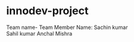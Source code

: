 # innodev-project
Team name-
Team Member Name:   Sachin kumar   
                    Sahil kumar 
                    Anchal Mishra
